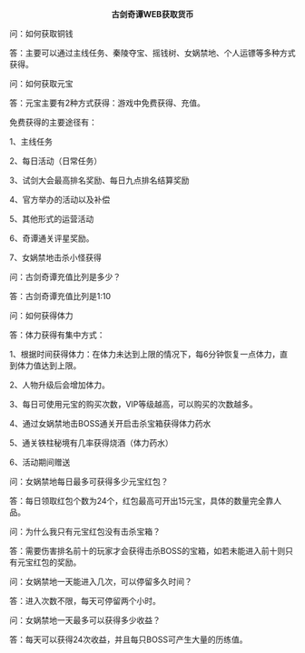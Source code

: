 <p style="TEXT-ALIGN: center"><b>古剑奇谭WEB获取货币</b></p> 

<p>问：如何获取铜钱</p>
<p>答：主要可以通过主线任务、秦陵夺宝、摇钱树、女娲禁地、个人运镖等多种方式获得。</p>
<p>问：如何获取元宝</p>
<p>答：元宝主要有2种方式获得：游戏中免费获得、充值。</p>
<p>免费获得的主要途径有：</p>
<p>1、主线任务</p>
<p>2、每日活动（日常任务）</p>
<p>3、试剑大会最高排名奖励、每日九点排名结算奖励</p>
<p>4、官方举办的活动以及补偿</p>
<p>5、其他形式的运营活动</p>
<p>6、奇谭通关评星奖励。</p>
<p>7、女娲禁地击杀小怪获得</p>
<p>问：古剑奇谭充值比列是多少？</p>
<p>答：古剑奇谭充值比列是1:10</p>
<p>问：如何获得体力</p>
<p>答：体力获得有集中方式：</p>
<p>1、根据时间获得体力：在体力未达到上限的情况下，每6分钟恢复一点体力，直到体力值达到上限。</p>
<p>2、人物升级后会增加体力。</p>
<p>3、每日可使用元宝的购买次数，VIP等级越高，可以购买的次数越多。</p>
<p>4、通过女娲禁地击BOSS通关开启击杀宝箱获得体力药水</p>
<p>5、通关铁柱秘境有几率获得烧酒（体力药水）</p>
<p>6、活动期间赠送</p>
<p>问：女娲禁地每日最多可获得多少元宝红包？</p>
<p>答：每日领取红包个数为24个，红包最高可开出15元宝，具体的数量完全靠人品。</p>
<p>问：为什么我只有元宝红包没有击杀宝箱？</p>
<p>答：需要伤害排名前十的玩家才会获得击杀BOSS的宝箱，如若未能进入前十则只有元宝红包的奖励。</p>
<p>问：女娲禁地一天能进入几次，可以停留多久时间？</p>
<p>答：进入次数不限，每天可停留两个小时。</p>
<p>问：女娲禁地一天最多可以获得多少收益？</p>
<p>答：每天可以获得24次收益，并且每只BOSS可产生大量的历练值。</p>
